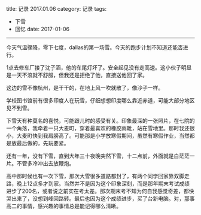 title: 记录 2017.01.06
category: 记录
tags:
  - 下雪
  - 回忆
date: 2017-01-06
---

今天气温骤降，零下七度，dallas的第一场雪。今天的跑步计划不知道还能否进行。

1点去修车厂接了沈子涵，他的车尾灯坏了。安全起见没有走高速。这小伙子明显是一天不浪就不舒服，但我还是拒绝了他，直接送他回了家。

这边的雪不像杭州，是干干的，在地上风一吹就散了，像沙子一样。

学校图书馆前有很多印度人在玩雪，仔细想想印度哪么靠近赤道，可能大部分地区见不到雪。

下雪天有种莫名的喜悦，可能跟儿时的感受有关。印象最深的一张照片，在七院的一个角落，我牵着一只大麦町，穿着最喜欢的橡胶雨靴，站在雪地里。那时我还很小，大麦町快到我肩膀高了。可能那是小学放寒假期间，虽然有寒假作业，当然都是放最后做的，先玩要紧。

还有一年，没有下雪，直到大年三十夜晚突然下雪，十二点前，外面就是白茫茫一片。不管多冷冲出去放鞭炮。

高中那时候也有一次下雪，那次大雪很多道路都封了，有两个同学回家靠双脚走路，晚上12点多才到家。当然并不是因为这个印象深刻，而是那年期末考试成绩进步了200名，或者说之前实在考太差。那次期末考不知为何自我感觉奇差，都快哭出来了，没想到峰回路转。最后也因为这个成绩进步，买了台新电脑。对，那事高二的事情，感兴趣的事情总是能记得哪么清晰。
